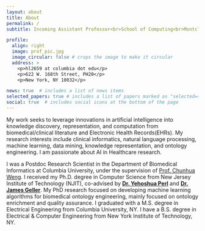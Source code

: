 ```yaml
---
layout: about
title: About
permalink: /
subtitle: Incoming Assistant Professor<br>School of Computing<br>Montclair State University

profile:
  align: right
  image: prof_pic.jpg
  image_circular: false # crops the image to make it circular
  address: >
    <p>hl2659 at columbia dot edu</p>
    <p>622 W. 168th Street, PH20</p>
    <p>New York, NY 10032</p>

news: true  # includes a list of news items
selected_papers: true # includes a list of papers marked as "selected={true}"
social: true  # includes social icons at the bottom of the page
---
```


My work seeks to leverage innovations in artificial intelligence into knowledge discovery, representation, and computation from biomedical/clinical literature and Electronic Health Records(EHRs). 
My research interests include clinical informatics, natural language processing, machine learning, data mining, knowledge representation, and ontology engineering.
I am passionate about AI in Healthcare research.

I was a Postdoc Research Scientist in the Department of Biomedical Informatics at Columbia University, under the supervision of <a href="https://people.dbmi.columbia.edu/~chw7007/">Prof. Chunhua Weng<a>.
I received my Ph.D. degree in Computer Science from New Jersey Institute of Technology (NJIT), co-advised by <a href="https://people.njit.edu/faculty/perl"><b>Dr. Yehoshua Perl</b></a> and <a href="https://web.njit.edu/~geller/"><b>Dr. James Geller</b></a>. My PhD research focused on developing machine learning algorithms for biomedical ontology engineering, mainly focused on ontology enrichment and quality assurance.
I graduated with a M.S. degree in Electrical Engineering from Columbia University, NY. I have a B.S. degree in Electrical & Computer Engineering from New York Institute of Technology, NY.
